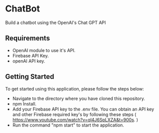 # ChatBot 

Build a chatbot using the OpenAI's Chat GPT API

## Requirements

 - OpenAI module to use it's API.
 - Firebase API Key.
 - openAI API key.
     
## Getting Started

To get started using this application, please follow the steps below:

  - Navigate to the directory where you have cloned this repository.
  - npm Install.
  - Add your Firebase API key to the .env file. You can obtain an API key and other Firebase required key's by following these steps ( https://www.youtube.com/watch?v=ql4J6SpLXZA&t=900s. )
  - Run the command "npm start" to start the application.
